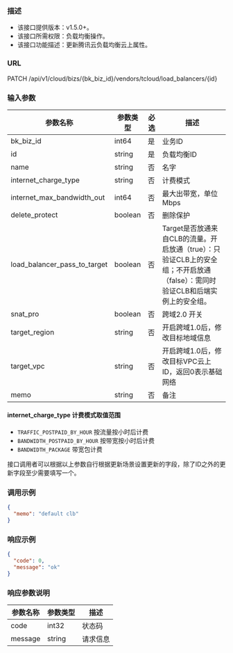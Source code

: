 ### 描述

- 该接口提供版本：v1.5.0+。
- 该接口所需权限：负载均衡操作。
- 该接口功能描述：更新腾讯云负载均衡云上属性。

### URL

PATCH /api/v1/cloud/bizs/{bk_biz_id}/vendors/tcloud/load_balancers/{id}

### 输入参数

| 参数名称                         | 参数类型    | 必选 | 描述                                                                         |
|------------------------------|---------|----|----------------------------------------------------------------------------|
| bk_biz_id                    | int64   | 是  | 业务ID                                                                       |
| id                           | string  | 是  | 负载均衡ID                                                                     |
| name                         | string  | 否  | 名字                                                                         |
| internet_charge_type         | string  | 否  | 计费模式                                                                       |
| internet_max_bandwidth_out   | int64   | 否  | 最大出带宽，单位Mbps                                                               |
| delete_protect               | boolean | 否  | 删除保护                                                                       |
| load_balancer_pass_to_target | boolean | 否  | Target是否放通来自CLB的流量。开启放通（true）：只验证CLB上的安全组；不开启放通（false）：需同时验证CLB和后端实例上的安全组。 |
| snat_pro                     | boolean | 否  | 跨域2.0 开关                                                                   |
| target_region                | string  | 否  | 开启跨域1.0后，修改目标地域信息                                                          |
| target_vpc                   | string  | 否  | 开启跨域1.0后，修改目标VPC云上ID，返回0表示基础网络                                             |
| memo                         | string  | 否  | 备注                                                                         |

#### internet_charge_type 计费模式取值范围

- `TRAFFIC_POSTPAID_BY_HOUR` 按流量按小时后计费
- `BANDWIDTH_POSTPAID_BY_HOUR` 按带宽按小时后计费
- `BANDWIDTH_PACKAGE` 带宽包计费

接口调用者可以根据以上参数自行根据更新场景设置更新的字段，除了ID之外的更新字段至少需要填写一个。

### 调用示例

```json
{
  "memo": "default clb"
}
```

### 响应示例

```json
{
  "code": 0,
  "message": "ok"
}
```

### 响应参数说明

| 参数名称    | 参数类型   | 描述   |
|---------|--------|------|
| code    | int32  | 状态码  |
| message | string | 请求信息 |